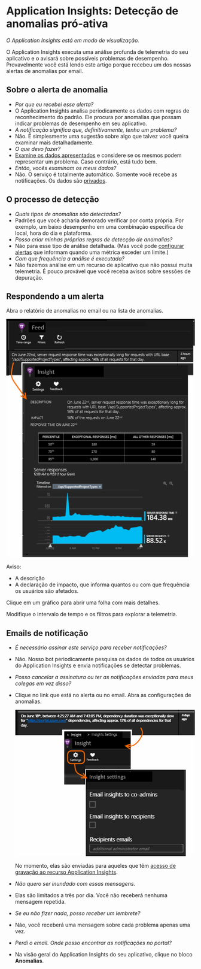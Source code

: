 <properties 
	pageTitle="Application Insights: Detecção de anomalias pró-ativa" 
	description="O Application Insights executa uma análise profunda de telemetria do seu aplicativo e o avisará sobre possíveis problemas de desempenho." 
	services="application-insights" 
    documentationCenter="windows"
	authors="alancameronwills" 
	manager="ronmart"/>

<tags 
	ms.service="application-insights" 
	ms.workload="tbd" 
	ms.tgt_pltfrm="ibiza" 
	ms.devlang="na" 
	ms.topic="article" 
	ms.date="08/18/2015" 
	ms.author="awills"/>

#  Application Insights: Detecção de anomalias pró-ativa

*O Application Insights está em modo de visualização.*


O Application Insights executa uma análise profunda de telemetria do seu aplicativo e o avisará sobre possíveis problemas de desempenho. Provavelmente você está lendo este artigo porque recebeu um dos nossas alertas de anomalias por email.

## Sobre o alerta de anomalia

* *Por que eu recebei esse alerta?*
 * O Application Insights analisa periodicamente os dados com regras de reconhecimento do padrão. Ele procura por anomalias que possam indicar problemas de desempenho em seu aplicativo.
* *A notificação significa que, definitivamente, tenho um problema?*
 * Não. É simplesmente uma sugestão sobre algo que talvez você queira examinar mais detalhadamente. 
* *O que devo fazer?*
 * [Examine os dados apresentados](#responding-to-an-alert) e considere se os mesmos podem representar um problema. Caso contrário, está tudo bem.
* *Então, vocês examinam os meus dados?*
 * Não. O serviço é totalmente automático. Somente você recebe as notificações. Os dados são [privados](app-insights-data-retention-privacy.md).


## O processo de detecção

* *Quais tipos de anomalias são detectadas?*
 * Padrões que você acharia demorado verificar por conta própria. Por exemplo, um baixo desempenho em uma combinação específica de local, hora do dia e plataforma.
* *Posso criar minhas próprias regras de detecção de anomalias?*
 * Não para esse tipo de análise detalhada. (Mas você pode [configurar alertas](app-insights-alerts.md) que informam quando uma métrica exceder um limite.)
* *Com que frequência a análise é executada?*
 * Não fazemos análise em um recurso de aplicativo que não possui muita telemetria. É pouco provável que você receba avisos sobre sessões de depuração.


## Respondendo a um alerta

Abra o relatório de anomalias no email ou na lista de anomalias.

![](./media/app-insights-anomaly/02.png)

Aviso:

* A descrição
* A declaração de impacto, que informa quantos ou com que frequência os usuários são afetados.

Clique em um gráfico para abrir uma folha com mais detalhes.

Modifique o intervalo de tempo e os filtros para explorar a telemetria.




## Emails de notificação

* *É necessário assinar este serviço para receber notificações?*
 * Não. Nosso bot periodicamente pesquisa os dados de todos os usuários do Application Insights e envia notificações se detectar problemas.
* *Posso cancelar a assinatura ou ter as notificações enviadas para meus colegas em vez disso?*
 * Clique no link que está no alerta ou no email. Abra as configurações de anomalias.
 
    ![](./media/app-insights-anomaly/01.png)

    No momento, elas são enviadas para aqueles que têm [acesso de gravação ao recurso Application Insights](app-insights-resources-roles-access-control.md).
* *Não quero ser inundado com essas mensagens.*
 * Elas são limitados a três por dia. Você não receberá nenhuma mensagem repetida.
* *Se eu não fizer nada, posso receber um lembrete?*
 * Não, você receberá uma mensagem sobre cada problema apenas uma vez.
* *Perdi o email. Onde posso encontrar as notificações no portal?*
 * Na visão geral do Application Insights do seu aplicativo, clique no bloco **Anomalias**. 






 

<!---HONumber=August15_HO8-->
